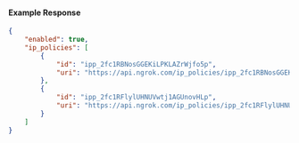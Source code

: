 <!-- Code generated for API Clients. DO NOT EDIT. -->

#### Example Response

```json
{
	"enabled": true,
	"ip_policies": [
		{
			"id": "ipp_2fc1RBNosGGEKiLPKLAZrWjfo5p",
			"uri": "https://api.ngrok.com/ip_policies/ipp_2fc1RBNosGGEKiLPKLAZrWjfo5p"
		},
		{
			"id": "ipp_2fc1RFlylUHNUVwtj1AGUnovHLp",
			"uri": "https://api.ngrok.com/ip_policies/ipp_2fc1RFlylUHNUVwtj1AGUnovHLp"
		}
	]
}
```
